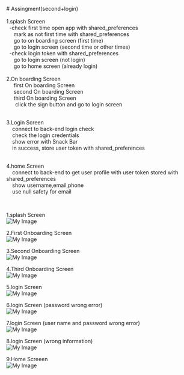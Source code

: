 <p># Assingment(second+login)<br><br>1.splash Screen<br>&nbsp; -check first time open app with shared_preferences<br>&nbsp; &nbsp; &nbsp;mark as not first time with shared_preferences<br>&nbsp; &nbsp; &nbsp;go to on boarding screen (first time)<br>&nbsp; &nbsp; &nbsp;go to login screen (second time or other times)<br>&nbsp; -check login token with shared_preferences<br>&nbsp; &nbsp; &nbsp;go to login screen (not login)<br>&nbsp; &nbsp; &nbsp;go to home screen (already login)<br>&nbsp; &nbsp;<br>2.On boarding Screen<br>&nbsp; &nbsp; &nbsp;first On boarding Screen<br>&nbsp; &nbsp; &nbsp;second On boarding Screen<br>&nbsp; &nbsp; &nbsp;third On boarding Screen<br>&nbsp; &nbsp; &nbsp; click the sign button and go to login screen</p>
<p><br>3.Login Screen<br>&nbsp; &nbsp; connect to back-end login check<br>&nbsp; &nbsp; check the login credentials<br>&nbsp; &nbsp; show error with Snack Bar<br>&nbsp; &nbsp; in success, store user token with shared_preferences</p>
<p><br>4.home Screen<br>&nbsp; &nbsp; connect to back-end to get user profile with user token stored with shared_preferences<br>&nbsp; &nbsp; show username,email,phone<br>&nbsp; &nbsp; use null safety for email</p>
<p><br></p>


1.splash Screen<br>
![My Image](screenshots/splash.jpg)<br>

2.First Onboarding Screen <br>
![My Image](screenshots/First%20Onboarding%20page.jpg)<br>

3.Second Onboarding Screen <br>
![My Image](screenshots/Second%20Onboarding%20page.jpg)<br>

4.Third Onboarding Screen <br>
![My Image](screenshots/Third%20Onboarding%20page.jpg)<br>

5.login Screen<br>
![My Image](screenshots/Login%20Page.jpg)<br>

6.login Screen (password wrong error)<br>
![My Image](screenshots/login%20test%201.jpg)<br>

7.login Screen (user name and password wrong error)<br>
![My Image](screenshots/login%20test%202.jpg)<br>

8.login Screen (wrong information)<br>
![My Image](screenshots/login%20test%203.jpg)<br>

9.Home Screeen<br>
![My Image](screenshots/home%20page.jpg)<br>